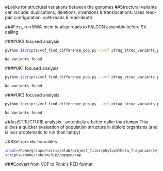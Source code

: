 #Looks for structural variations between the genomes
##Structural variants can include: duplications, deletions, inversions & translocations. Uses read-pair configuration, split-reads & read-depth

###First, run BWA-mem to align reads to FALCON assembly before SV calling

####UK2 focused analysis

```bash
python $scripts/vcf_find_difference_pop.py --vcf pfrag_struc_variants_plus_pr_filtered.recode.vcf --out pfrag_struc_variants_UK2.vcf --ply 2 --pop1 Bc16,,PfragariaeA4 --pop2 Pfrag-Nov-5,,Bc1,,Nov9,,Nov27,,Pfrag-Nov71 --thr 0.95
```

```
No variants found
```

####UK1 focused analysis

```bash
python $scripts/vcf_find_difference_pop.py --vcf pfrag_struc_variants_plus_pr_filtered.recode.vcf --out pfrag_struc_variants_UK1.vcf --ply 2 --pop1 Bc1,,Pfrag-Nov-5 --pop2 PfragariaeA4,,Bc16,,Nov9,,Nov27,,Pfrag-Nov71 --thr 0.95
```

```
No variants found
```

####UK3 focused analysis

```bash
python $scripts/vcf_find_difference_pop.py --vcf pfrag_struc_variants_plus_pr_filtered.recode.vcf --out pfrag_struc_variants_UK3.vcf --ply 2 --pop1 Nov9,,Nov27,,Pfrag-Nov71 --pop2 Bc1,,Pfrag-Nov-5,,PfragariaeA4,,Bc16 --thr 0.95
```

```
No variants found
```

##fastSTRUCTURE analysis - potentially a better caller than lumpy
This allows a quicker evaluation of population structure in diploid organisms (and is less problematic to run than lumpy)

###Set up initial variables

```bash
input=/home/groups/harrisonlab/project_files/phytophthora_fragariae/sv_calling
scripts=/home/sobczm/bin/popgen/snp
```

###Convert from VCF to Plink's PED format
